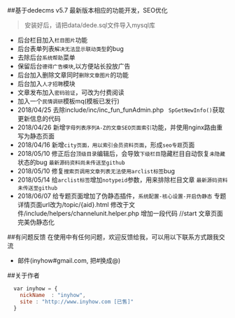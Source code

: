 ##基于dedecms v5.7 最新版本相应的功能开发，SEO优化

> 安装好后，请把data/dede.sql文件导入mysql库
* 后台栏目加入`栏目图片`功能
* 后台表单列表`解决无法显示联动类型`的bug
* 去除后台`系统帮助`菜单
* 保留后台`德得广告模块`,以方便站长投放广告
* 后台加入删除文章同时`删除文章图片`的功能
* 后台加入`人才招聘`模块
* 文章发布加入`密码验证`，可改为付费阅读
* 加入一个`民情调研`模板mq(模板已发行)
* 2018/04/25 去除include/inc/inc_fun_funAdmin.php ` SpGetNewInfo()`获取更新信息的代码
* 2018/04/26 新增`字母列表序列A-Z的文章SEO页面索引`功能，并使用nginx路由重写为静态页面
* 2018/04/16 新增`city页面，用以索引会员资料页面`，形成`seo专题`页面 
* 2018/05/10 修正后台`顶级目录`编辑后，会导致`下级栏目`隐藏栏目自动恢复`未隐藏`状态的bug `最新源码资料尚未传送至github`
* 2018/05/10 修复`搜索页调用文章列表无法使用arclist标签`bug  
* 2018/05/14 给`arclist标签`增加`notypeid`参数，用来排除栏目文章  `最新源码资料未传送至github`
* 2018/06/07 给专题页面增加了伪静态插件，`系统配置-核心设置-开启伪静态` 专题详情页面url改为/topic/{aid}.html 修改于文件/include/helpers/channelunit.helper.php   增加一段代码 //start 文章页面完美伪静态化	

##有问题反馈
在使用中有任何问题，欢迎反馈给我，可以用以下联系方式跟我交流

* 邮件(inyhow#gmail.com, 把#换成@)

##关于作者

```javascript
  var inyhow = {
    nickName  : "inyhow",
    site : "http://www.inyhow.com [已售]"
  }
